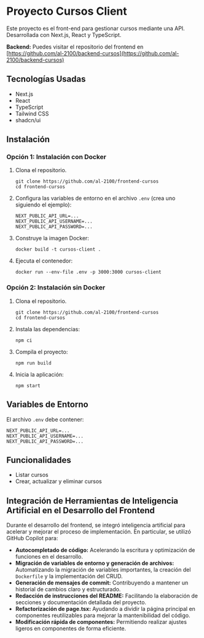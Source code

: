 # Proyecto Cursos Client

Este proyecto es el front-end para gestionar cursos mediante una API. Desarrollada con Next.js, React y TypeScript.

**Backend:** Puedes visitar el repositorio del frontend en [https://github.com/al-2100/backend-cursos](https://github.com/al-2100/backend-cursos)

## Tecnologías Usadas

- Next.js
- React
- TypeScript
- Tailwind CSS
- shadcn/ui

## Instalación

### Opción 1: Instalación con Docker

1. Clona el repositorio.
   ```
   git clone https://github.com/al-2100/frontend-cursos
   cd frontend-cursos
   ```
2. Configura las variables de entorno en el archivo `.env` (crea uno siguiendo el ejemplo):
   ```
   NEXT_PUBLIC_API_URL=...
   NEXT_PUBLIC_API_USERNAME=...
   NEXT_PUBLIC_API_PASSWORD=...
   ```
3. Construye la imagen Docker:
   ```
   docker build -t cursos-client .
   ```
4. Ejecuta el contenedor:
   ```
   docker run --env-file .env -p 3000:3000 cursos-client
   ```

### Opción 2: Instalación sin Docker

1. Clona el repositorio.
   ```
   git clone https://github.com/al-2100/frontend-cursos
   cd frontend-cursos
   ```
2. Instala las dependencias:
   ```
   npm ci
   ```
3. Compila el proyecto:
   ```
   npm run build
   ```
4. Inicia la aplicación:
   ```
   npm start
   ```

## Variables de Entorno

El archivo `.env` debe contener:
```
NEXT_PUBLIC_API_URL=...
NEXT_PUBLIC_API_USERNAME=...
NEXT_PUBLIC_API_PASSWORD=...
```

## Funcionalidades

- Listar cursos
- Crear, actualizar y eliminar cursos


## Integración de Herramientas de Inteligencia Artificial en el Desarrollo del Frontend

Durante el desarrollo del frontend, se integró inteligencia artificial para acelerar y mejorar el proceso de implementación. En particular, se utilizó GitHub Copilot para:

- **Autocompletado de código:** Acelerando la escritura y optimización de funciones en el desarrollo.
- **Migración de variables de entorno y generación de archivos:** Automatizando la migración de variables importantes, la creación del `Dockerfile` y la implementación del CRUD.
- **Generación de mensajes de commit:** Contribuyendo a mantener un historial de cambios claro y estructurado.
- **Redacción de instrucciones del README:** Facilitando la elaboración de secciones y documentación detallada del proyecto.
- **Refactorización de page.tsx:** Ayudando a dividir la página principal en componentes reutilizables para mejorar la mantenibilidad del código.
- **Modificación rápida de componentes:** Permitiendo realizar ajustes ligeros en componentes de forma eficiente.
